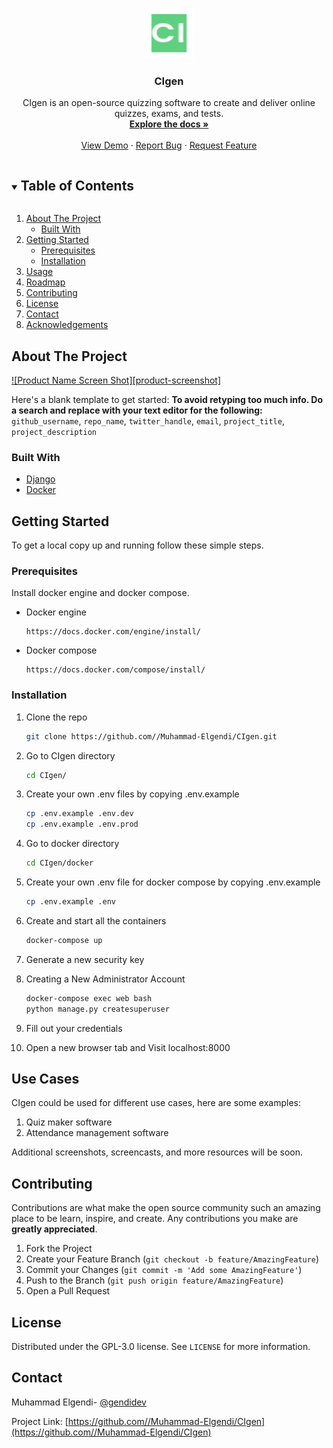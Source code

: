 <!-- PROJECT LOGO -->
<br />
<p align="center">
  <a href="https://github.com//Muhammad-Elgendi/CIgen">
    <img src="staticfiles/img/favicon.png" alt="Logo" width="80" height="80">
  </a>

  <h3 align="center">CIgen</h3>

  <p align="center">
    CIgen is an open-source quizzing software to create and deliver online quizzes, exams, and tests.
    <br />
    <a href="https://github.com//Muhammad-Elgendi/CIgen"><strong>Explore the docs »</strong></a>
    <br />
    <br />
    <a href="https://github.com//Muhammad-Elgendi/CIgen">View Demo</a>
    ·
    <a href="https://github.com//Muhammad-Elgendi/CIgen/issues">Report Bug</a>
    ·
    <a href="https://github.com//Muhammad-Elgendi/CIgen/issues">Request Feature</a>
  </p>
</p>



<!-- TABLE OF CONTENTS -->
<details open="open">
  <summary><h2 style="display: inline-block">Table of Contents</h2></summary>
  <ol>
    <li>
      <a href="#about-the-project">About The Project</a>
      <ul>
        <li><a href="#built-with">Built With</a></li>
      </ul>
    </li>
    <li>
      <a href="#getting-started">Getting Started</a>
      <ul>
        <li><a href="#prerequisites">Prerequisites</a></li>
        <li><a href="#installation">Installation</a></li>
      </ul>
    </li>
    <li><a href="#usage">Usage</a></li>
    <li><a href="#roadmap">Roadmap</a></li>
    <li><a href="#contributing">Contributing</a></li>
    <li><a href="#license">License</a></li>
    <li><a href="#contact">Contact</a></li>
    <li><a href="#acknowledgements">Acknowledgements</a></li>
  </ol>
</details>



<!-- ABOUT THE PROJECT -->
## About The Project

[![Product Name Screen Shot][product-screenshot]](https://example.com)

Here's a blank template to get started:
**To avoid retyping too much info. Do a search and replace with your text editor for the following:**
`github_username`, `repo_name`, `twitter_handle`, `email`, `project_title`, `project_description`


### Built With

* [Django](https://www.djangoproject.com/)
* [Docker](https://www.docker.com/)


<!-- GETTING STARTED -->
## Getting Started

To get a local copy up and running follow these simple steps.

### Prerequisites

Install docker engine and docker compose.
* Docker engine
  ```
  https://docs.docker.com/engine/install/
  ```
* Docker compose
  ```
  https://docs.docker.com/compose/install/
  ```
### Installation

1. Clone the repo
   ```sh
   git clone https://github.com//Muhammad-Elgendi/CIgen.git
   ```
2. Go to CIgen directory
   ```sh
   cd CIgen/
   ```
3. Create your own .env files by copying .env.example
   ```sh
   cp .env.example .env.dev
   cp .env.example .env.prod
   ```
4. Go to docker directory
   ```sh
   cd CIgen/docker
   ```
5. Create your own .env file for docker compose by copying .env.example
   ```sh
   cp .env.example .env
   ```
6. Create and start all the containers
   ```sh
   docker-compose up
   ```
7. Generate a new security key

8. Creating a New Administrator Account
    ```sh
   docker-compose exec web bash
   python manage.py createsuperuser
   ```
9. Fill out your credentials

10. Open a new browser tab and Visit localhost:8000




<!-- Use Cases -->
## Use Cases

CIgen could be used for different use cases, here are some examples:

1. Quiz maker software
2. Attendance management software

Additional screenshots, screencasts, and more resources will be soon.

<!-- CONTRIBUTING -->
## Contributing

Contributions are what make the open source community such an amazing place to be learn, inspire, and create. Any contributions you make are **greatly appreciated**.

1. Fork the Project
2. Create your Feature Branch (`git checkout -b feature/AmazingFeature`)
3. Commit your Changes (`git commit -m 'Add some AmazingFeature'`)
4. Push to the Branch (`git push origin feature/AmazingFeature`)
5. Open a Pull Request



<!-- LICENSE -->
## License

Distributed under the GPL-3.0 license. See `LICENSE` for more information.



<!-- CONTACT -->
## Contact

Muhammad Elgendi- [@gendidev](https://twitter.com/@gendidev)

Project Link: [https://github.com//Muhammad-Elgendi/CIgen](https://github.com//Muhammad-Elgendi/CIgen)


<!-- MARKDOWN LINKS & IMAGES -->
<!-- https://www.markdownguide.org/basic-syntax/#reference-style-links -->
[contributors-shield]: https://img.shields.io/github/contributors/github_username/repo.svg?style=for-the-badge
[contributors-url]: https://github.com/github_username/repo/graphs/contributors
[forks-shield]: https://img.shields.io/github/forks/github_username/repo.svg?style=for-the-badge
[forks-url]: https://github.com/github_username/repo/network/members
[stars-shield]: https://img.shields.io/github/stars/github_username/repo.svg?style=for-the-badge
[stars-url]: https://github.com/github_username/repo/stargazers
[issues-shield]: https://img.shields.io/github/issues/github_username/repo.svg?style=for-the-badge
[issues-url]: https://github.com/github_username/repo/issues
[license-shield]: https://img.shields.io/github/license/github_username/repo.svg?style=for-the-badge
[license-url]: https://github.com/github_username/repo/blob/master/LICENSE.txt
[linkedin-shield]: https://img.shields.io/badge/-LinkedIn-black.svg?style=for-the-badge&logo=linkedin&colorB=555
[linkedin-url]: https://linkedin.com/in/github_username